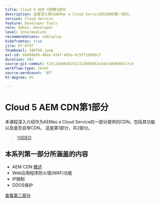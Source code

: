 ```yaml
---
title: Cloud 5 AEM CDN第1部分
description: 这是深入探讨AEMas a Cloud Service的CDN的第一部分。
version: Cloud Service
feature: Developer Tools
role: Admin, Developer
level: Intermediate
recommendations: noDisplay
hidefromtoc: true
jira: KT-9797
thumbnail: 340760.jpeg
exl-id: 8b608b05-48ee-434f-8d5a-6c5ff1969dcf
duration: 302
source-git-commit: f23c2ab86d42531113690df2e342c65060b5c7cd
workflow-type: tm+mt
source-wordcount: '87'
ht-degree: 0%

---
```


# Cloud 5 AEM CDN第1部分

本课程深入介绍作为AEMas a Cloud Service的一部分提供的CDN，包括其功能以及是否自带CDN。 这是第1部分，共2部分。

>[!VIDEO](https://video.tv.adobe.com/v/340760?quality=12&learn=on)

## 本系列第一部分所涵盖的内容

+ AEM CDN [概述](https://experienceleague.adobe.com/docs/experience-manager-cloud-service/content/implementing/content-delivery/cdn.html)
+ Web应用程序防火墙(WAF)功能
+ IP限制
+ DDOS保护

[查看第二部分](cloud5-aem-cdn-part2.md)